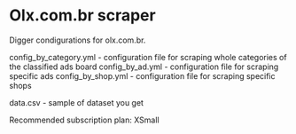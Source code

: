# Olx.com.br scraper
Digger condigurations for olx.com.br.

config_by_category.yml - configuration file for scraping whole categories of the classified ads board
config_by_ad.yml - configuration file for scraping specific ads
config_by_shop.yml - configuration file for scraping specific shops

data.csv - sample of dataset you get

Recommended subscription plan: XSmall

